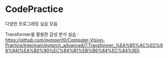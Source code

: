 # CodePractice
다양한 프로그래밍 실습 모음

Transformer를 활용한 감성 분석 실습 : 
https://github.com/gymoon10/Computer-Vision-Practice/tree/main/pytorch_advanced/7.Transformer_%EA%B5%AC%ED%98%84(%EA%B0%90%EC%84%B1%EB%B6%84%EC%84%9D)
